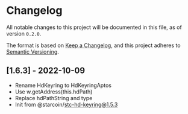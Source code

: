 # Changelog

All notable changes to this project will be documented in this file, as of version `0.2.0`.

The format is based on [Keep a Changelog](https://keepachangelog.com/en/1.0.0/),
and this project adheres to [Semantic Versioning](https://semver.org/spec/v2.0.0.html).

## [1.6.3] - 2022-10-09

- Rename HdKeyring to HdKeyringAptos
- Use w.getAddress(this.hdPath)
- Replace hdPathString and type
- Init from @starcoin/stc-hd-keyring@1.5.3
